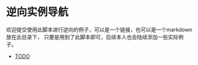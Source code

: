 # 逆向实例导航

欢迎提交使用此脚本进行逆向的例子，可以是一个链接，也可以是一个markdown放在此目录下，
只要是用到了此脚本即可，后续本人也会陆续添加一些实际例子。

- [TODO](#)






